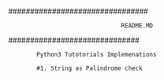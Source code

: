 ################################

                                    README.MD
                                    
##############################



            Python3 Tutotorials Implemenations

            #1. String as Palindrome check
